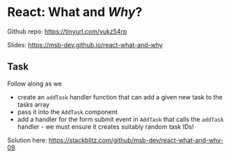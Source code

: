 # React: What and _Why_?

Github repo: https://tinyurl.com/yukz54rp

Slides: https://msb-dev.github.io/react-what-and-why

## Task

Follow along as we

- create an `addTask` handler function that can add a given new task to the tasks array
- pass it into the `AddTask` component
- add a handler for the form submit event in `AddTask` that calls the `addTask` handler - we must ensure it creates suitably random task IDs!

Solution here: https://stackblitz.com/github/msb-dev/react-what-and-why-09.
